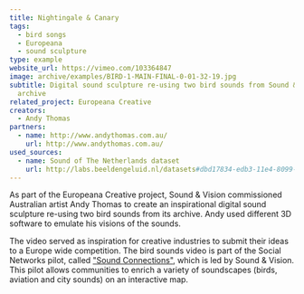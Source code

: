 ```yaml
---
title: Nightingale & Canary
tags:
  - bird songs
  - Europeana
  - sound sculpture
type: example
website_url: https://vimeo.com/103364847
image: archive/examples/BIRD-1-MAIN-FINAL-0-01-32-19.jpg
subtitle: Digital sound sculpture re-using two bird sounds from Sound & Vision
  archive
related_project: Europeana Creative
creators:
  - Andy Thomas
partners:
  - name: http://www.andythomas.com.au/
    url: http://www.andythomas.com.au/
used_sources:
  - name: Sound of The Netherlands dataset
    url: http://labs.beeldengeluid.nl/datasets#dbd17834-edb3-11e4-8099-005056a71e3a
---
```


As part of the Europeana Creative project, Sound & Vision commissioned Australian artist Andy Thomas to create an inspirational digital sound sculpture re-using two bird sounds from its archive. Andy used different 3D software to emulate his visions of the sounds.

The video served as inspiration for creative industries to submit their ideas to a Europe wide competition. The bird sounds video is part of the Social Networks pilot, called ["Sound Connections"](https://pro.europeana.eu/page/social-networks-pilot), which is led by Sound & Vision. This pilot allows communities to enrich a variety of soundscapes (birds, aviation and city sounds) on an interactive map.
